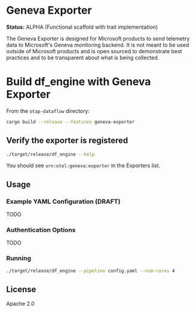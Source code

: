# Geneva Exporter

**Status:** ALPHA (Functional scaffold with trait implementation)

The Geneva Exporter is designed for Microsoft products to send telemetry data to Microsoft's Geneva monitoring backend. It is not meant to be used outside of Microsoft products and is open sourced to demonstrate best practices and to be transparent about what is being collected.


# Build df_engine with Geneva Exporter

From the `otap-dataflow` directory:

```bash
cargo build --release --features geneva-exporter
```

## Verify the exporter is registered

```bash
./target/release/df_engine --help
```

You should see `urn:otel:geneva:exporter` in the Exporters list.

## Usage

### Example YAML Configuration (DRAFT)

TODO

### Authentication Options

TODO

### Running

```bash
./target/release/df_engine --pipeline config.yaml --num-cores 4
```

## License

Apache 2.0